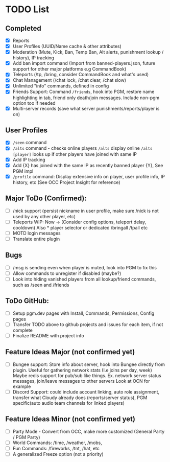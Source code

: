 # TODO List

## Completed
- [x] Reports
- [x] User Profiles (UUID/Name cache & other attributes)
- [x] Moderation (Mute, Kick, Ban, Temp Ban, Alt alerts, punishment lookup / history), IP tracking
- [x] Add ban import command (Import from banned-players.json, future support for other major platforms e.g CommandBook)
- [x] Teleports (/tp, /bring, consider CommandBook and what's used)
- [x] Chat Management (/chat lock, /chat clear, /chat slow)
- [x] Unlimited "info" commands, defined in config
- [x] Friends Support: Command `/friends`, hook into PGM, restore name highlighting in tab, friend only death/join messages. Include non-pgm option too if needed
- [x] Multi-server records (save what server punishments/reports/player is on)

## User Profiles
- [x] `/seen` command
- [x] `/alts` command - checks online players `/alts` display online `/alts [player]` looks up if other players have joined with same IP
- [x] Add IP tracking
- [x] Add {X} has joined with the same IP as recently banned player {Y}, See PGM impl
- [x] `/profile` command: Display extensive info on player, user profile info, IP history, etc (See OCC Project Insight for reference)

## Major ToDo (Confirmed):
- [ ] /nick support (persist nickname in user profile, make sure /nick is not used by any other player, etc)
- [ ] Teleports WIP: Now -> (Consider config options, teleport delay, cooldown) Also * player selector or dedicated /bringall /tpall etc
- [ ] MOTD login messages
- [ ] Translate entire plugin

## Bugs
- [ ] /msg is sending even when player is muted, look into PGM to fix this
- [ ] Allow commands to unregister if disabled (maybe?)
- [ ] Look into hiding vanished players from all lookup/friend commands, such as /seen and /friends

## ToDo GitHub:
- [ ] Setup pgm.dev pages with Install, Commands, Permissions, Config pages
- [ ] Transfer TODO above to github projects and issues for each item, if not complete
- [ ] Finalize README with project info

## Feature Ideas Major (not confirmed yet)
- [ ] Bungee support: Store info about server, hook into Bungee directly from plugin. Useful for gathering network stats (I.e joins per day, week) Maybe redis support for pub/sub like things. Ex. network server status messages, join/leave messages to other servers Look at OCN for example
- [ ] Discord Support: could include account linking, auto role assignment, transfer what Cloudy already does (reports/server status), PGM specific(auto audio team channels for linked players)

## Feature Ideas Minor (not confirmed yet)
- [ ] Party Mode - Convert from OCC, make more customized (General Party / PGM Party)
- [ ] World Commands: /time, /weather, /mobs, 
- [ ] Fun Commands: /fireworks, /tnt, /hat, etc
- [ ] A generalized Freeze option (not a priority) 
